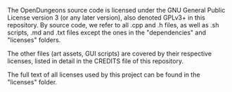 The OpenDungeons source code is licensed under the GNU General Public License version 3 (or any later version), also denoted GPLv3+ in this repository.
By source code, we refer to all .cpp and .h files, as well as .sh scripts, .md and .txt files except the ones in the "dependencies" and "licenses" folders.

The other files (art assets, GUI scripts) are covered by their respective licenses, listed in detail in the CREDITS file of this repository.

The full text of all licenses used by this project can be found in the "licenses" folder.
